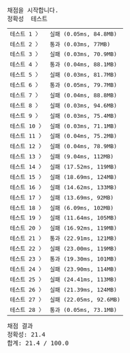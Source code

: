 <pre class="console-content"><div></div><div class="console-heading">채점을 시작합니다.</div><div class="console-message">정확성  테스트</div><table class="console-test-group" data-category="correctness"><tbody><tr data-testcase-id="84795"><td valign="top" class="td-label">테스트 1 <span>〉</span></td><td class="result failed">실패 (0.05ms, 84.8MB)</td></tr><tr data-testcase-id="84796"><td valign="top" class="td-label">테스트 2 <span>〉</span></td><td class="result passed">통과 (0.03ms, 77MB)</td></tr><tr data-testcase-id="84797"><td valign="top" class="td-label">테스트 3 <span>〉</span></td><td class="result failed">실패 (0.03ms, 70.9MB)</td></tr><tr data-testcase-id="84798"><td valign="top" class="td-label">테스트 4 <span>〉</span></td><td class="result passed">통과 (0.04ms, 88.1MB)</td></tr><tr data-testcase-id="84799"><td valign="top" class="td-label">테스트 5 <span>〉</span></td><td class="result failed">실패 (0.03ms, 81.7MB)</td></tr><tr data-testcase-id="84800"><td valign="top" class="td-label">테스트 6 <span>〉</span></td><td class="result passed">통과 (0.05ms, 79.7MB)</td></tr><tr data-testcase-id="84801"><td valign="top" class="td-label">테스트 7 <span>〉</span></td><td class="result failed">실패 (0.04ms, 88.8MB)</td></tr><tr data-testcase-id="84802"><td valign="top" class="td-label">테스트 8 <span>〉</span></td><td class="result failed">실패 (0.03ms, 94.6MB)</td></tr><tr data-testcase-id="84803"><td valign="top" class="td-label">테스트 9 <span>〉</span></td><td class="result failed">실패 (0.03ms, 75.4MB)</td></tr><tr data-testcase-id="84804"><td valign="top" class="td-label">테스트 10 <span>〉</span></td><td class="result failed">실패 (0.03ms, 71.1MB)</td></tr><tr data-testcase-id="84805"><td valign="top" class="td-label">테스트 11 <span>〉</span></td><td class="result failed">실패 (0.04ms, 75.2MB)</td></tr><tr data-testcase-id="84806"><td valign="top" class="td-label">테스트 12 <span>〉</span></td><td class="result failed">실패 (0.04ms, 78.9MB)</td></tr><tr data-testcase-id="84807"><td valign="top" class="td-label">테스트 13 <span>〉</span></td><td class="result failed">실패 (9.04ms, 112MB)</td></tr><tr data-testcase-id="84808"><td valign="top" class="td-label">테스트 14 <span>〉</span></td><td class="result failed">실패 (17.52ms, 119MB)</td></tr><tr data-testcase-id="84809"><td valign="top" class="td-label">테스트 15 <span>〉</span></td><td class="result failed">실패 (18.69ms, 124MB)</td></tr><tr data-testcase-id="84810"><td valign="top" class="td-label">테스트 16 <span>〉</span></td><td class="result failed">실패 (14.62ms, 133MB)</td></tr><tr data-testcase-id="84811"><td valign="top" class="td-label">테스트 17 <span>〉</span></td><td class="result failed">실패 (13.69ms, 92MB)</td></tr><tr data-testcase-id="84812"><td valign="top" class="td-label">테스트 18 <span>〉</span></td><td class="result failed">실패 (6.09ms, 102MB)</td></tr><tr data-testcase-id="84813"><td valign="top" class="td-label">테스트 19 <span>〉</span></td><td class="result failed">실패 (11.64ms, 105MB)</td></tr><tr data-testcase-id="84814"><td valign="top" class="td-label">테스트 20 <span>〉</span></td><td class="result failed">실패 (16.92ms, 119MB)</td></tr><tr data-testcase-id="84815"><td valign="top" class="td-label">테스트 21 <span>〉</span></td><td class="result passed">통과 (22.91ms, 121MB)</td></tr><tr data-testcase-id="84816"><td valign="top" class="td-label">테스트 22 <span>〉</span></td><td class="result failed">실패 (23.00ms, 119MB)</td></tr><tr data-testcase-id="84817"><td valign="top" class="td-label">테스트 23 <span>〉</span></td><td class="result passed">통과 (19.30ms, 101MB)</td></tr><tr data-testcase-id="84818"><td valign="top" class="td-label">테스트 24 <span>〉</span></td><td class="result failed">실패 (23.90ms, 114MB)</td></tr><tr data-testcase-id="84819"><td valign="top" class="td-label">테스트 25 <span>〉</span></td><td class="result failed">실패 (24.41ms, 113MB)</td></tr><tr data-testcase-id="84820"><td valign="top" class="td-label">테스트 26 <span>〉</span></td><td class="result failed">실패 (21.39ms, 124MB)</td></tr><tr data-testcase-id="84821"><td valign="top" class="td-label">테스트 27 <span>〉</span></td><td class="result failed">실패 (22.05ms, 92.6MB)</td></tr><tr data-testcase-id="85841"><td valign="top" class="td-label">테스트 28 <span>〉</span></td><td class="result passed">통과 (0.05ms, 73.1MB)</td></tr></tbody></table><div class="console-heading">채점 결과</div><div class="console-message">정확성: 21.4</div><div class="console-message">합계: 21.4 / 100.0</div></pre>